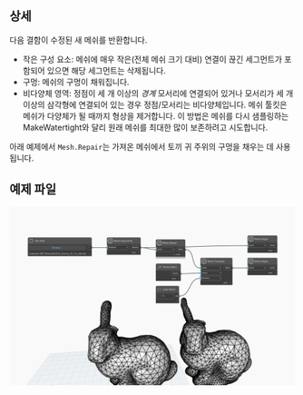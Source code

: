 ## 상세
다음 결함이 수정된 새 메쉬를 반환합니다.
- 작은 구성 요소: 메쉬에 매우 작은(전체 메쉬 크기 대비) 연결이 끊긴 세그먼트가 포함되어 있으면 해당 세그먼트는 삭제됩니다.
- 구멍: 메쉬의 구멍이 채워집니다.
- 비다양체 영역: 정점이 세 개 이상의 *경계* 모서리에 연결되어 있거나 모서리가 세 개 이상의 삼각형에 연결되어 있는 경우 정점/모서리는 비다양체입니다. 메쉬 툴킷은 메쉬가 다양체가 될 때까지 형상을 제거합니다.
이 방법은 메쉬를 다시 샘플링하는 MakeWatertight와 달리 원래 메쉬를 최대한 많이 보존하려고 시도합니다.

아래 예제에서 `Mesh.Repair`는 가져온 메쉬에서 토끼 귀 주위의 구멍을 채우는 데 사용됩니다.

## 예제 파일

![Example](./Autodesk.DesignScript.Geometry.Mesh.Repair_img.jpg)
